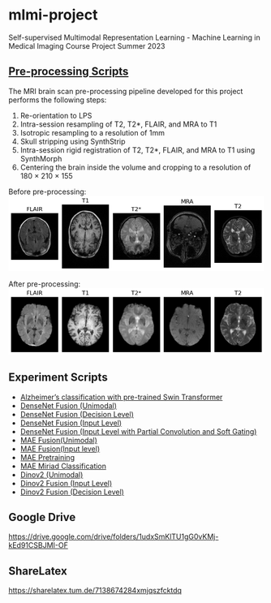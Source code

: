 # mlmi-project
Self-supervised Multimodal Representation Learning - Machine Learning in Medical Imaging Course Project Summer 2023

## [Pre-processing Scripts](https://github.com/KnightTec/mlmi-project/tree/main/preprocessing)

The MRI brain scan pre-processing pipeline developed for this project performs the following steps:
1. Re-orientation to LPS
2. Intra-session resampling of T2, T2*, FLAIR, and MRA to T1
3. Isotropic resampling to a resolution of 1mm
4. Skull stripping using SynthStrip 
5. Intra-session rigid registration of T2, T2*, FLAIR, and MRA to T1 using
SynthMorph
6. Centering the brain inside the volume and cropping to a resolution of
180 × 210 × 155

Before pre-processing:
![image](oasis_00_raw.png)

After pre-processing:
![image](oasis_00_proc.png)

## Experiment Scripts
- [Alzheimer’s classification with pre-trained Swin Transformer](https://github.com/KnightTec/mlmi-project/blob/main/mri_classifier_miriad.ipynb)
- [DenseNet Fusion (Unimodal)](https://github.com/KnightTec/mlmi-project/blob/main/mri_ad_cls_unimodal_oasis_2d.py)
- [DenseNet Fusion (Decision Level)](https://github.com/KnightTec/mlmi-project/blob/main/mri_ad_cls_multimodal_decision_fusion_oasis_2d.py)
- [DenseNet Fusion (Input Level)](https://github.com/KnightTec/mlmi-project/blob/main/mri_ad_cls_multimodal_input_fusion_oasis_2d.py)
- [DenseNet Fusion (Input Level with Partial Convolution and Soft Gating)](https://github.com/KnightTec/mlmi-project/blob/main/input_fusion_oasis_2d_new.py)
- [MAE Fusion(Unimodal)](https://github.com/KnightTec/mlmi-project/blob/main/M3AE_unimodal_T2.ipynb)
- [MAE Fusion(Input level)](https://github.com/KnightTec/mlmi-project/blob/main/mae_input_fusion_oasis_2d.ipynb)
- [MAE Pretraining](https://github.com/KnightTec/mlmi-project/blob/main/M3AE_pretrain2.ipynb)
- [MAE Miriad Classification](https://github.com/KnightTec/mlmi-project/blob/main/Miriad_classification.ipynb)
- [Dinov2 (Unimodal)](https://github.com/KnightTec/mlmi-project/blob/main/dinov2_unimodal_oasis_2d%20.py)
- [Dinov2 Fusion (Input Level)](https://github.com/KnightTec/mlmi-project/blob/main/dinov2_input_fusion_oasis_2d.py)
- [Dinov2 Fusion (Decision Level)](https://github.com/KnightTec/mlmi-project/blob/main/dinov2_decision_fusion_oasis_2d.py)

## Google Drive
https://drive.google.com/drive/folders/1udxSmKlTU1gG0vKMj-kEd91CSBJMI-OF

## ShareLatex
https://sharelatex.tum.de/7138674284xmjqszfcktdq



